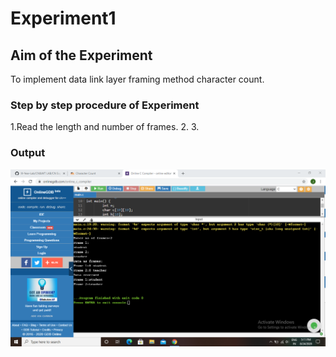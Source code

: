 # Experiment1

## Aim of the Experiment
To implement data link layer framing method character count.

### Step by step procedure of Experiment
1.Read the length and number of frames.
2.
3.

### Output

![Output](Output.png)


